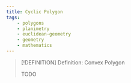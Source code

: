 ```yaml
---
title: Cyclic Polygon
tags:
    - polygons
    - planimetry
    - euclidean-geometry
    - geometry
    - mathematics
---
```


>[!DEFINITION] Definition: Convex Polygon
>
>TODO
>